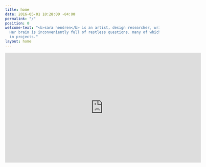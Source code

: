 ```yaml
---
title: home
date: 2016-05-01 10:28:00 -04:00
permalink: "/"
position: 0
welcome-text: "<b>sara hendren</b> is an artist, design researcher, writer, and professor.
  Her brain is inconveniently full of restless questions, many of which get housed
  in projects."
layout: home
---
```


<iframe class="fitvids" src="https://player.vimeo.com/video/113056328?autoplay=1&loop=1&color=ffffff&byline=0&portrait=0" width="640" height="360" frameborder="0" webkitallowfullscreen mozallowfullscreen allowfullscreen></iframe>
